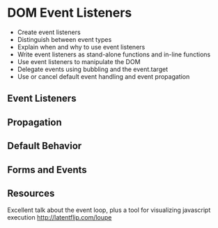 # DOM Event Listeners

- Create event listeners
- Distinguish between event types
- Explain when and why to use event listeners
- Write event listeners as stand-alone functions and in-line functions
- Use event listeners to manipulate the DOM
- Delegate events using bubbling and the event.target
- Use or cancel default event handling and event propagation

## Event Listeners

## Propagation

## Default Behavior

## Forms and Events

## Resources

Excellent talk about the event loop, plus a tool for visualizing javascript execution
http://latentflip.com/loupe
